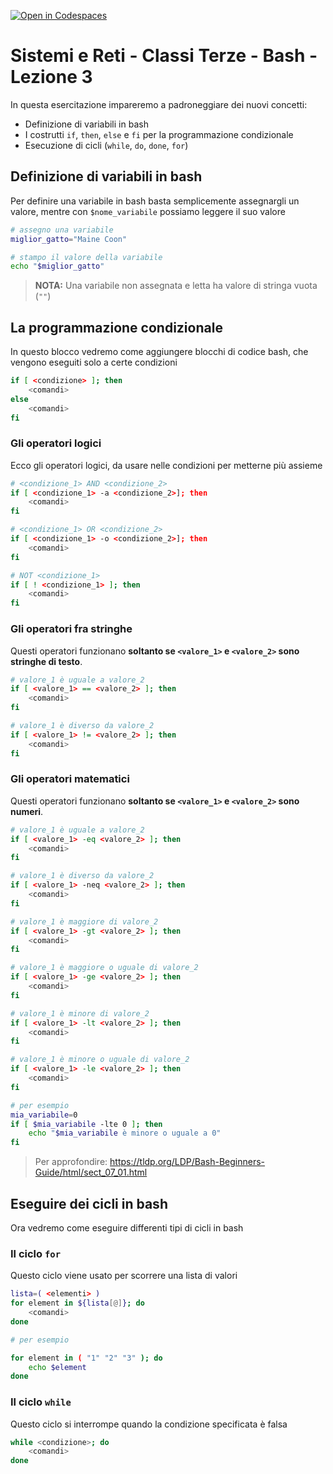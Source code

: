 [![Open in Codespaces](https://classroom.github.com/assets/launch-codespace-2972f46106e565e64193e422d61a12cf1da4916b45550586e14ef0a7c637dd04.svg)](https://classroom.github.com/open-in-codespaces?assignment_repo_id=16718702)
# Sistemi e Reti - Classi Terze - Bash - Lezione 3

In questa esercitazione impareremo a padroneggiare dei nuovi concetti:
- Definizione di variabili in bash
- I costrutti `if`, `then`, `else` e `fi` per la programmazione condizionale
- Esecuzione di cicli (`while`, `do`, `done`, `for`)

## Definizione di variabili in bash

Per definire una variabile in bash basta semplicemente assegnargli un valore, mentre
con `$nome_variabile` possiamo leggere il suo valore

``` bash
# assegno una variabile
miglior_gatto="Maine Coon"

# stampo il valore della variabile
echo "$miglior_gatto"
```

> **NOTA:** Una variabile non assegnata e letta ha valore di stringa vuota (`""`)

## La programmazione condizionale

In questo blocco vedremo come aggiungere blocchi di codice bash, che vengono eseguiti
solo a certe condizioni

``` bash
if [ <condizione> ]; then
    <comandi>
else
    <comandi>
fi
```

### Gli operatori logici

Ecco gli operatori logici, da usare nelle condizioni per metterne più assieme

``` bash
# <condizione_1> AND <condizione_2>
if [ <condizione_1> -a <condizione_2>]; then
    <comandi>
fi

# <condizione_1> OR <condizione_2>
if [ <condizione_1> -o <condizione_2>]; then
    <comandi>
fi

# NOT <condizione_1>
if [ ! <condizione_1> ]; then
    <comandi>
fi
```

### Gli operatori fra stringhe

Questi operatori funzionano **soltanto se `<valore_1>` e
`<valore_2>` sono stringhe di testo**.

``` bash
# valore_1 è uguale a valore_2
if [ <valore_1> == <valore_2> ]; then
    <comandi>
fi

# valore_1 è diverso da valore_2
if [ <valore_1> != <valore_2> ]; then
    <comandi>
fi
```

### Gli operatori matematici

Questi operatori funzionano **soltanto se `<valore_1>` e
`<valore_2>` sono numeri**.

``` bash
# valore_1 è uguale a valore_2
if [ <valore_1> -eq <valore_2> ]; then
    <comandi>
fi

# valore_1 è diverso da valore_2
if [ <valore_1> -neq <valore_2> ]; then
    <comandi>
fi

# valore_1 è maggiore di valore_2
if [ <valore_1> -gt <valore_2> ]; then
    <comandi>
fi

# valore_1 è maggiore o uguale di valore_2
if [ <valore_1> -ge <valore_2> ]; then
    <comandi>
fi

# valore_1 è minore di valore_2
if [ <valore_1> -lt <valore_2> ]; then
    <comandi>
fi

# valore_1 è minore o uguale di valore_2
if [ <valore_1> -le <valore_2> ]; then
    <comandi>
fi

# per esempio
mia_variabile=0
if [ $mia_variabile -lte 0 ]; then
    echo "$mia_variabile è minore o uguale a 0"
fi
```

> Per approfondire: https://tldp.org/LDP/Bash-Beginners-Guide/html/sect_07_01.html

## Eseguire dei cicli in bash

Ora vedremo come eseguire differenti tipi di cicli in bash

### Il ciclo `for`

Questo ciclo viene usato per scorrere una lista di valori

``` bash
lista=( <elementi> )
for element in ${lista[@]}; do
    <comandi>
done

# per esempio

for element in ( "1" "2" "3" ); do
    echo $element
done
```

### Il ciclo `while`

Questo ciclo si interrompe quando la condizione specificata è falsa

``` bash
while <condizione>; do
    <comandi>
done
```
